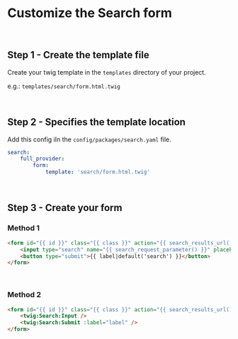 # Customize the Search form 

<br>

## Step 1 - Create the template file

Create your twig template in the `templates` directory of your project.

e.g.: `templates/search/form.html.twig`

<br>

## Step 2 - Specifies the template location

Add this config iIn the `config/packages/search.yaml` file.

```yaml
search:
    full_provider:
        form:
            template: 'search/form.html.twig'
```

<br>

## Step 3 - Create your form

### Method 1

```html
<form id="{{ id }}" class="{{ class }}" action="{{ search_results_url() }}" method="{{ search_request_method() }}">
    <input type="search" name="{{ search_request_parameter() }}" placeholder="{{ placeholder|default('Search for something') }}" value="{{ search_request_expression() }}" aria-label="{{ label }}">
    <button type="submit">{{ label|default('search') }}</button>
</form>
```

<br>

### Method 2

```html
<form id="{{ id }}" class="{{ class }}" action="{{ search_results_url() }}" method="{{ search_request_method() }}">
    <twig:Search:Input />
    <twig:Search:Submit :label="label" />
</form>
```

